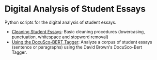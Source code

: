 # Digital Analysis of Student Essays
Python scripts for the digital analysis of student essays. 
* [Cleaning Student Essays](https://github.com/mkane968/Digital-Analysis-of-Student-Essays/blob/main/notebooks/Cleaning_Student_Essays.ipynb): Basic cleaning procedures (lowercasing, punctuation, whitespace and stopword removal)
* [Using the DocuSco-BERT Tagger](https://github.com/mkane968/Digital-Analysis-of-Student-Essays/blob/main/notebooks/Using%20the%20DocuSco-BERT%20Tagger.ipynb): Analyze a corpus of student essays (sentence or paragraphs) using the David Brown's DocuSco-Bert Tagger.

